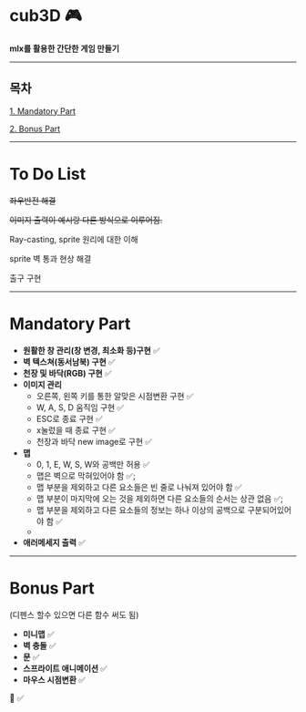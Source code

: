 # cub3D :video_game:

__mlx를 활용한 간단한 게임 만들기__

------

## 목차
[1. Mandatory Part](#mandatory-part)

[2. Bonus Part](#bonus-part)

------

# To Do List
~~좌우반전 해결~~

~~이미지 출력이 예시랑 다른 방식으로 이루어짐.~~

Ray-casting, sprite 원리에 대한 이해

sprite 벽 통과 현상 해결

출구 구현

------
# Mandatory Part
- __원활한 창 관리(창 변경, 최소화 등)구현__  :white_check_mark:
- __벽 텍스쳐(동서남북) 구현__  :white_check_mark:
- __천장 및 바닥(RGB) 구현__  :white_check_mark:
- __이미지 관리__
	- 오른쪽, 왼쪽 키를 통한 알맞은 시점변환 구현  :white_check_mark:
	- W, A, S, D 움직임 구현  :white_check_mark:
	- ESC로 종료 구현  :white_check_mark:
	- x눌렀을 때 종료 구현  :white_check_mark:
	- 천장과 바닥 new image로 구현 :white_check_mark:
- __맵__
	- 0, 1, E, W, S, W와 공백만 허용  :white_check_mark:
	- 맵은 벽으로 막혀있어야 함  :white_check_mark:;
	- 맵 부분을 제외하고 다른 요소들은 빈 줄로 나눠져 있어야 함  :white_check_mark:
	- 맵 부분이 마지막에 오는 것을 제외하면 다른 요소들의 순서는 상관 없음  :white_check_mark:;
	- 맵 부분을 제외하고 다른 요소들의 정보는 하나 이상의 공백으로 구분되어있어야 함  :white_check_mark:
	-
- __애러메세지 출력__ :white_check_mark:

------
# Bonus Part
(디펜스 할수 있으면 다른 함수 써도 됨)
- __미니맵__  :white_check_mark:
- __벽 충돌__  :white_check_mark:
- __문__  :white_check_mark:
- __스프라이트 애니메이션__  :white_check_mark:
- __마우스 시점변환__  :white_check_mark:

:black_square_button:
:white_check_mark:
